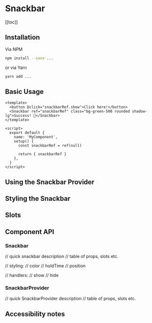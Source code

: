 # Snackbar

[[toc]]

## Installation

Via NPM

```sh
npm install --save ...
```

or via Yarn

```sh
yarn add ...
```

## Basic Usage

```vue
<template>
  <button @click="snackbarRef.show">Click here!</button>
  <Snackbar ref="snackbarRef" class="bg-green-500 rounded shadow-lg">Success! 🚀</Snackbar>
</template>

<script>
  export default {
    name: 'MyComponent',
    setup() {
      const snackbarRef = ref(null)

      return { snackbarRef }
    },
  }
</script>
```

## Using the Snackbar Provider

## Styling the Snackbar

## Slots

## Component API

### Snackbar

// quick snackbar description
// table of props, slots etc.

// styling:
// color
// holdTime
// position

// handlers:
// show
// hide

### SnackbarProvider

// quick SnackbarProvider description
// table of props, slots etc.

## Accessibility notes
